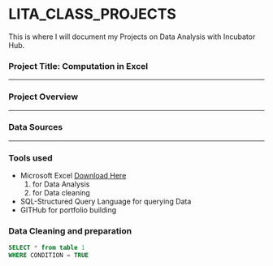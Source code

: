 # LITA_CLASS_PROJECTS
This is where I will document my Projects on Data Analysis with Incubator Hub.

### Project Title: Computation in Excel
---

### Project Overview
---


### Data Sources
---


### Tools used
- Microsoft Excel [Download Here](https://www.microsoft.com)
    1. for Data Analysis
    2. for Data cleaning
- SQL-Structured Query Language for querying Data
- GITHub for portfolio building

 ### Data Cleaning and preparation



 ```SQL
SELECT * from table 1
WHERE CONDITION = TRUE
```
